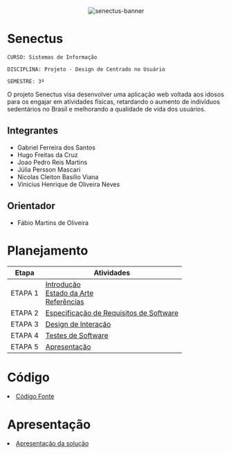 <div align="center">
  <img src="https://github.com/user-attachments/assets/37eed97c-9cbd-4c7c-a22c-1100fba8ead0" alt="senectus-banner"/>
</div>

# Senectus

`CURSO: Sistemas de Informação`

`DISCIPLINA: Projeto - Design de Centrado no Usuário`

`SEMESTRE: 3º`

O projeto Senectus visa desenvolver uma aplicação web voltada aos idosos para os engajar em atividades físicas, retardando o aumento de indivíduos sedentários no Brasil e melhorando a qualidade de vida dos usuários.

## Integrantes

- Gabriel Ferreira dos Santos
- Hugo Freitas da Cruz
- Joao Pedro Reis Martins
- Júlia Persson Mascari
- Nicolas Cleiton Basilio Viana
- Vinicius Henrique de Oliveira Neves

## Orientador

- Fábio Martins de Oliveira

# Planejamento

| Etapa | Atividades |
| :-: | --- |
| ETAPA 1 | [Introdução](docs/introducao.md) <br> [Estado da Arte](docs/estado.md) <br> [Referências](docs/referencias.md) |
| ETAPA 2 | [Especificação de Requisitos de Software](docs/especificacao.md) |
| ETAPA 3 | [Design de Interação](docs/design.md) |
| ETAPA 4 | [Testes de Software](docs/testes.md) |
| ETAPA 5 | [Apresentação](docs/apresentacao.md) |

# Código

<li><a href="src/codigo.md"> Código Fonte</a></li>

# Apresentação

<li><a href="docs/apresentacao.md"> Apresentação da solução</a></li>
